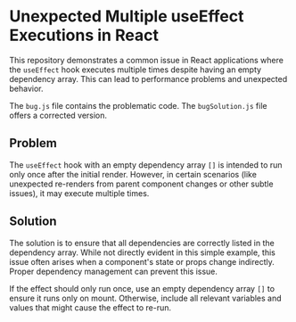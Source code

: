 # Unexpected Multiple useEffect Executions in React

This repository demonstrates a common issue in React applications where the `useEffect` hook executes multiple times despite having an empty dependency array.  This can lead to performance problems and unexpected behavior.

The `bug.js` file contains the problematic code.  The `bugSolution.js` file offers a corrected version.

## Problem

The `useEffect` hook with an empty dependency array `[]` is intended to run only once after the initial render. However, in certain scenarios (like unexpected re-renders from parent component changes or other subtle issues), it may execute multiple times.

## Solution

The solution is to ensure that all dependencies are correctly listed in the dependency array. While not directly evident in this simple example, this issue often arises when a component's state or props change indirectly. Proper dependency management can prevent this issue.

If the effect should only run once, use an empty dependency array `[]` to ensure it runs only on mount.  Otherwise, include all relevant variables and values that might cause the effect to re-run.
